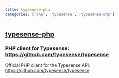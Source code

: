 ```yaml
---
title: typesense-php
categories: ['php', 'typesense', 'typesense-php']
---
```

## [typesense-php](https://github.com/typesense/typesense-php)

### PHP client for Typesense: https://github.com/typesense/typesense


Official PHP client for the Typesense API: https://github.com/typesense/typesense
